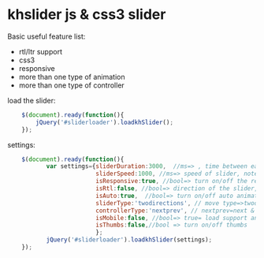 # khslider js & css3 slider 

Basic useful feature list:

 * rtl/ltr support
 * css3
 * responsive
 * more than one type of animation 
 * more than one type of controller 
 
 
 

load the slider:
```javascript
	$(document).ready(function(){
		jQuery('#sliderloader').loadkhSlider();
	});
```

 
 
 settings:
 ```javascript
	 $(document).ready(function(){
	 		var settings={sliderDuration:3000,  //ms=> , time between each animate
						  sliderSpeed:1000, //ms=> speed of slider, note:this option is active on mobile mode
						  isResponsive:true, //bool=> turn on/off the responsive
						  isRtl:false, //bool=> direction of the slider, true=> rtl, false=>ltr
						  isAuto:true,  //bool=> turn on/off auto animation
						  sliderType:'twodirections', // move type=>twodirections=012321023, skiptofirst=012301230123
						  controllerType:'nextprev', // nextprev=next & prev ,false= without any controller, points=points contrller
						  isMobile:false, //bool=> true= load support animated for mobile
						  isThumbs:false,//bool => turn on/off thumbs
						  };
			jQuery('#sliderloader').loadkhSlider(settings);
	 });
 
 ```




 


